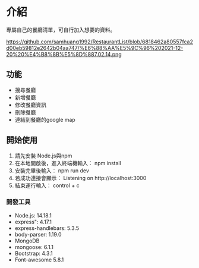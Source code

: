 # 介紹
專屬自己的餐廳清單，可自行加入想要的資料。

https://github.com/samhuang1992/RestaurantList/blob/6818462a80557fca2d00eb59812e2642b04aa747/%E6%88%AA%E5%9C%96%202021-12-20%20%E4%B8%8B%E5%8D%887.02.14.png

## 功能
- 搜尋餐廳
- 新增餐廳
- 修改餐廳資訊
- 刪除餐廳
- 連結到餐廳的google map

## 開始使用
1. 請先安裝 Node.js與npm
2. 在本地開啟後，進入終端機輸入：
  npm install
3. 安裝完畢後輸入：
  npm run dev
4. 若成功連接會顯示：
  Listening on http://localhost:3000
5. 結束運行輸入：
control + c

### 開發工具
- Node.js: 14.18.1
- express": 4.17.1
- express-handlebars: 5.3.5
- body-parser: 1.19.0
- MongoDB
- mongoose: 6.1.1
- Bootstrap: 4.3.1
- Font-awesome 5.8.1
